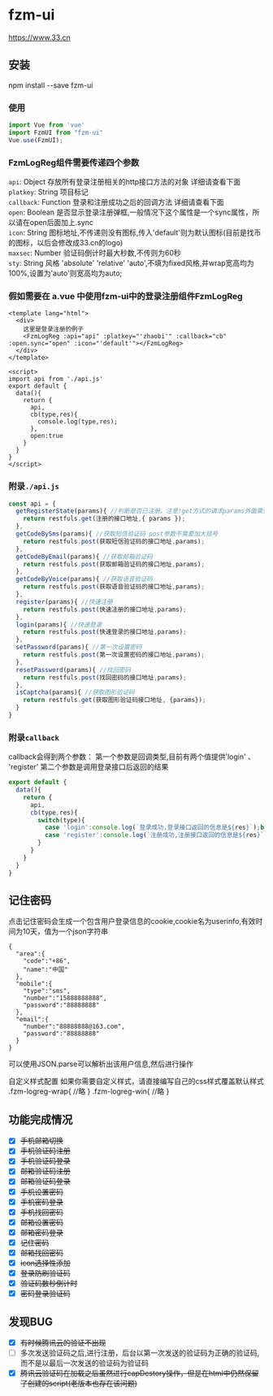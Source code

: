 # fzm-ui
https://www.33.cn

## 安装

npm install --save fzm-ui

### 使用
```javascript
import Vue from 'vue'
import FzmUI from "fzm-ui"
Vue.use(FzmUI);
```
### FzmLogReg组件需要传递四个参数  
`api`: Object 存放所有登录注册相关的http接口方法的对象 详细请查看下面  
`platkey`: String 项目标记  
`callback`: Function 登录和注册成功之后的回调方法 详细请查看下面  
`open`: Boolean 是否显示登录注册弹框,一般情况下这个属性是一个sync属性，所以请在open后面加上.sync  
`icon`: String 图标地址,不传递则没有图标,传入'default'则为默认图标(目前是找币的图标，以后会修改成33.cn的logo)  
`maxsec`: Number 验证码倒计时最大秒数,不传则为60秒   
`sty`: String 风格 'absolute' 'relative' 'auto',不填为fixed风格,并wrap宽高均为100%,设置为'auto'则宽高均为auto;

### 假如需要在 a.vue 中使用fzm-ui中的登录注册组件FzmLogReg  
```vue
<template lang="html">
  <div>
    这里是登录注册的例子
    <FzmLogReg :api="api" :platkey="'zhaobi'" :callback="cb" :open.sync="open" :icon="'default'"></FzmLogReg>
  </div>
</template>

<script>
import api from './api.js'
export default {
  data(){
    return {
      api,
      cb(type,res){
        console.log(type,res);
      },
      open:true
    }
  }
}
</script>
```

### 附录`./api.js`
```javascript
const api = {
  getRegisterState(params){ //判断是否已注册。注意!get方式的请求params外面需要包裹一个大括号
    return restfuls.get(注册的接口地址,{ params });
  },
  getCodeBySms(params){ //获取短信验证码 post参数不需要加大括号
    return restfuls.post(获取短信验证码的接口地址,params);
  },
  getCodeByEmail(params){ //获取邮箱验证码
    return restfuls.post(获取邮箱验证码的接口地址,params);
  },
  getCodeByVoice(params){ //获取语音验证码
    return restfuls.post(获取语音验证码的接口地址,params);
  },
  register(params){ //快速注册
    return restfuls.post(快速注册的接口地址,params);
  },
  login(params){ //快速登录
    return restfuls.post(快速登录的接口地址,params);
  },
  setPassword(params){ //第一次设置密码
    return restfuls.post(第一次设置密码的接口地址,params);
  },
  resetPassword(params){ //找回密码
    return restfuls.post(找回密码的接口地址,params);
  },
  isCaptcha(params){ //获取图形验证码
    return restfuls.get(获取图形验证码接口地址, {params});
  }
}
```
### 附录`callback`

callback会得到两个参数： 第一个参数是回调类型,目前有两个值提供'login' 、 'register'
第二个参数是调用登录接口后返回的结果
```javascript
export default {
  data(){
    return {
      api,
      cb(type,res){
        switch(type){
          case 'login':console.log(`登录成功,登录接口返回的信息是${res}`);break;
          case 'register':console.log(`注册成功,注册接口返回的信息是${res}`);break;
        }
      }
    }
  }
}
```

## 记住密码
点击记住密码会生成一个包含用户登录信息的cookie,cookie名为userinfo,有效时间为10天，值为一个json字符串
```
{
  "area":{
    "code":"+86",
    "name":"中国"
  },
  "mobile":{
    "type":"sms",
    "number":"15888888888",
    "password":"88888888"
  },
  "email":{
    "number":"88888888@163.com",
    "password":"88888888"
  }
}
```
可以使用JSON.parse可以解析出该用户信息,然后进行操作

自定义样式配置
如果你需要自定义样式，请直接编写自己的css样式覆盖默认样式
.fzm-logreg-wrap{
  //略
}
.fzm-logreg-win{
  //略
}

## 功能完成情况

- [x] ~~手机邮箱切换~~  
- [x] ~~手机验证码注册~~  
- [x] ~~手机验证码登录~~  
- [x] ~~邮箱验证码注册~~  
- [x] ~~邮箱验证码登录~~  
- [x] ~~手机设置密码~~   
- [x] ~~手机密码登录~~  
- [x] ~~手机找回密码~~  
- [x] ~~邮箱设置密码~~  
- [x] ~~邮箱密码登录~~  
- [x] ~~记住密码~~  
- [x] ~~邮箱找回密码~~  
- [x] ~~icon选择性添加~~  
- [x] ~~登录防刷验证码~~  
- [x] ~~验证码数秒倒计时~~
- [x] ~~密码登录验证码~~

## 发现BUG  
- [x] ~~有时候腾讯云的验证不出现~~  
- [ ] 多次发送验证码之后,进行注册，后台以第一次发送的验证码为正确的验证码,而不是以最后一次发送的验证码为验证码  
- [x] ~~腾讯云验证码在加载之后虽然进行capDestory操作，但是在html中仍然保留了创建的script(老版本也存在该问题)~~  

